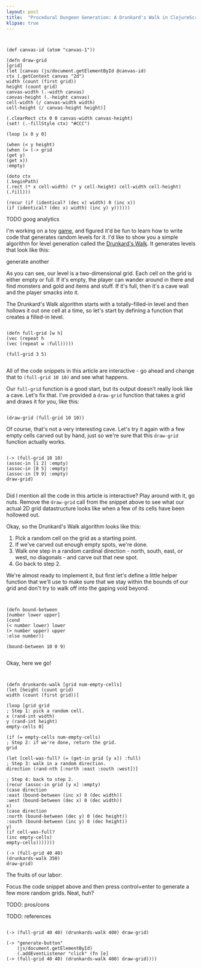 ```yaml
---
layout: post
title:  "Procedural Dungeon Generation: A Drunkard's Walk in ClojureScript"
klipse: true
---
```


<pre class="hidden"><code class="cljs">

(def canvas-id (atom "canvas-1"))

(defn draw-grid
[grid]
(let [canvas (js/document.getElementById @canvas-id)
ctx (.getContext canvas "2d")
width (count (first grid))
height (count grid)
canvas-width (.-width canvas)
canvas-height (.-height canvas)
cell-width (/ canvas-width width)
cell-height (/ canvas-height height)]

(.clearRect ctx 0 0 canvas-width canvas-height)
(set! (.-fillStyle ctx) "#CCC")

(loop [x 0 y 0]

(when (< y height)
(when (= (-> grid
(get y)
(get x))
:empty)

(doto ctx
(.beginPath)
(.rect (* x cell-width) (* y cell-height) cell-width cell-height)
(.fill)))

(recur (if (identical? (dec x) width) 0 (inc x))
(if (identical? (dec x) width) (inc y) y))))))
</code></pre>

TODO goog analytics

I'm working on a toy [game](http://github.com/jrheard/voke), and figured it'd be fun to learn how to write code that generates random levels for it. I'd like to show you a simple algorithm for level generation called the [Drunkard's Walk](http://www.roguebasin.com/index.php?title=Random_Walk_Cave_Generation). It generates levels that look like this:

<canvas id="canvas-4" width="400" height="400"></canvas>

<div class="button-wrapper">
<a class="button" id="generate-button">generate another</a>
</div>

As you can see, our level is a two-dimensional grid. Each cell on the grid is either empty or full. If it's empty, the player can wander around in there and find monsters and gold and items and stuff. If it's full, then it's a cave wall and the player smacks into it.

The Drunkard's Walk algorithm starts with a totally-filled-in level and then hollows it out one cell at a time, so let's start by defining a function that creates a filled-in level.

<pre><code class="cljs">
(defn full-grid [w h]
(vec (repeat h
(vec (repeat w :full)))))

(full-grid 3 5)

</code></pre>

All of the code snippets in this article are interactive - go ahead and change that to <code>(full-grid 10 10)</code> and see what happens.

Our <code>full-grid</code> function is a good start, but its output doesn't really look like a cave. Let's fix that. I've provided a <code>draw-grid</code> function that takes a grid and draws it for you, like this:

<pre><code class="cljs" data-preamble='(reset! canvas-id "canvas-1")'>
(draw-grid (full-grid 10 10))
</code></pre>

<canvas id="canvas-1" width="200" height="200"></canvas>

Of course, that's not a very interesting cave. Let's try it again with a few empty cells carved out by hand, just so we're sure that this <code>draw-grid</code> function actually works.

<pre><code class="cljs" data-preamble='(reset! canvas-id "canvas-2")'>
(-> (full-grid 10 10)
(assoc-in [1 2] :empty)
(assoc-in [8 5] :empty)
(assoc-in [9 9] :empty)
draw-grid)

</code></pre>

<canvas id="canvas-2" width="200" height="200"></canvas>

Did I mention all the code in this article is interactive? Play around with it, go nuts. Remove the <code>draw-grid</code> call from the snippet above to see what our actual 2D grid datastructure looks like when a few of its cells have been hollowed out.

Okay, so the Drunkard's Walk algorithm looks like this:

1. Pick a random cell on the grid as a starting point.
1. If we've carved out enough empty spots, we're done.
1. Walk one step in a random cardinal direction - north, south, east, or west, no diagonals - and carve out that new spot.
1. Go back to step 2.

We're almost ready to implement it, but first let's define a little helper function that we'll use to make sure that we stay within the bounds of our grid and don't try to walk off into the gaping void beyond.

<pre><code class="cljs">

(defn bound-between
[number lower upper]
(cond
(< number lower) lower
(> number upper) upper
:else number))

(bound-between 10 0 9)

</code></pre>

Okay, here we go!

<pre><code class="cljs" data-preamble='(reset! canvas-id "canvas-3")'>

(defn drunkards-walk [grid num-empty-cells]
(let [height (count grid)
width (count (first grid))]

(loop [grid grid
; Step 1: pick a random cell.
x (rand-int width)
y (rand-int height)
empty-cells 0]

(if (= empty-cells num-empty-cells)
; Step 2: if we're done, return the grid.
grid

(let [cell-was-full? (= (get-in grid [y x]) :full)
; Step 3: walk in a random direction.
direction (rand-nth [:north :east :south :west])]

; Step 4: back to step 2.
(recur (assoc-in grid [y x] :empty)
(case direction
:east (bound-between (inc x) 0 (dec width))
:west (bound-between (dec x) 0 (dec width))
x)
(case direction
:north (bound-between (dec y) 0 (dec height))
:south (bound-between (inc y) 0 (dec height))
y)
(if cell-was-full?
(inc empty-cells)
empty-cells)))))))

(-> (full-grid 40 40)
(drunkards-walk 350)
draw-grid)
</code></pre>

The fruits of our labor:

<canvas id="canvas-3" width="400" height="400"></canvas>

Focus the code snippet above and then press control+enter to generate a few more random grids. Neat, huh?

TODO: pros/cons

TODO: references

<pre class="hidden"><code class="cljs" data-preamble='(reset! canvas-id "canvas-4")'>
(-> (full-grid 40 40) (drunkards-walk 400) draw-grid)

(-> "generate-button"
	(js/document.getElementById)
	(.addEventListener "click" (fn [e]
(-> (full-grid 40 40) (drunkards-walk 400) draw-grid))))

</code></pre>
